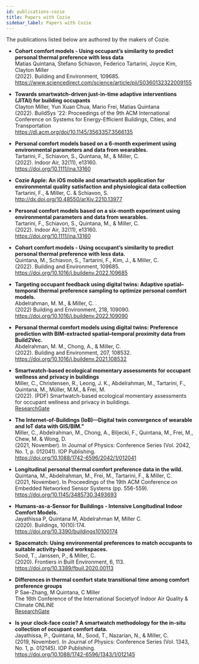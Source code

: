 ```yaml
---
id: publications-cozie
title: Papers with Cozie 
sidebar_label: Papers with Cozie 
---
```


The publications listed below are authored by the makers of Cozie. 

  
<!-- Template:
  - **** <br/>
  <br/>
  <br/>
  <br/>
-->
  - **Cohort comfort models - Using occupant’s similarity to predict personal thermal preference with less data** <br/>
  Matias Quintana, Stefano Schiavon, Federico Tartarini, Joyce Kim, Clayton Miller<br/>
  (2022). Building and Environment, 109685.<br/>
  https://www.sciencedirect.com/science/article/pii/S0360132322009155<br/>

  - **Towards smartwatch-driven just-in-time adaptive interventions (JITAI) for building occupants** <br/>
  Clayton Miller, Yun Xuan Chua, Mario Frei, Matias Quintana <br/>
  (2022). BuildSys '22: Proceedings of the 9th ACM International Conference on Systems for Energy-Efficient Buildings, Cities, and Transportation<br/>
  https://dl.acm.org/doi/10.1145/3563357.3566135 <br/>

  - **Personal comfort models based on a 6‐month experiment using environmental parameters and data from wearables.** <br/> 
  Tartarini, F., Schiavon, S., Quintana, M., & Miller, C. <br/>
  (2022).  Indoor Air, 32(11), e13160. <br/>
  https://doi.org/10.1111/ina.13160 <br/>

  - **Cozie Apple: An iOS mobile and smartwatch application for environmental quality satisfaction and physiological data collection** <br/> 
  Tartarini, F., & Miller, C. & Schiavon, S.<br/>
  http://dx.doi.org/10.48550/arXiv.2210.13977

  - **Personal comfort models based on a six‐month experiment using environmental parameters and data from wearables.** <br/>
  Tartarini, F., Schiavon, S., Quintana, M., & Miller, C.<br/>
  (2022).  Indoor Air, 32(11), e13160.  <br/>
  https://doi.org/10.1111/ina.13160

  - **Cohort comfort models - Using occupant’s similarity to predict personal thermal preference with less data.**  <br/> 
  Quintana, M., Schiavon, S., Tartarini, F., Kim, J., & Miller, C. <br/> 
  (2022). Building and Environment, 109685.  <br/>
  https://doi.org/10.1016/j.buildenv.2022.109685

  - **Targeting occupant feedback using digital twins: Adaptive spatial–temporal thermal preference sampling to optimize personal comfort models.**<br/>
  Abdelrahman, M. M., & Miller, C. . <br/>
  (2022) Building and Environment, 218, 109090.  <br/>
  https://doi.org/10.1016/j.buildenv.2022.109090

  - **Personal thermal comfort models using digital twins: Preference prediction with BIM-extracted spatial–temporal proximity data from Build2Vec.** <br/>
  Abdelrahman, M. M., Chong, A., & Miller, C.  <br/>
  (2022).  Building and Environment, 207, 108532. <br/>
  https://doi.org/10.1016/j.buildenv.2021.108532


  - **Smartwatch-based ecological momentary assessments for occupant wellness and privacy in buildings**<br/>
    Miller, C., Christensen, R., Leong, J. K., Abdelrahman, M., Tartarini, F., Quintana, M., Müller, M.M., & Frei, M. <br/>
    (2022). (PDF) Smartwatch-based ecological momentary assessments for occupant wellness and privacy in buildings.  <br/>
    [ResearchGate](https://www.researchgate.net/profile/Clayton-Miller-4/publication/359889789_Smartwatch-based_ecological_momentary_assessments_for_occupant_wellness_and_privacy_in_buildings/links/6254e5c2d726197cfd508500/Smartwatch-based-ecological-momentary-assessments-for-occupant-wellness-and-privacy-in-buildings.pdf)

  - **The Internet-of-Buildings (IoB)—Digital twin convergence of wearable and IoT data with GIS/BIM."**<br/>
    Miller, C., Abdelrahman, M., Chong, A., Biljecki, F., Quintana, M., Frei, M., Chew, M. & Wong, D. <br/>
    (2021, November).  In Journal of Physics: Conference Series (Vol. 2042, No. 1, p. 012041). IOP Publishing. <br/>
    https://doi.org/10.1088/1742-6596/2042/1/012041

 - **Longitudinal personal thermal comfort preference data in the wild.** <br/> 
   Quintana, M., Abdelrahman, M., Frei, M., Tartarini, F., & Miller, C. <br/> 
   (2021, November). In Proceedings of the 19th ACM Conference on Embedded Networked Sensor Systems (pp. 556-559).  <br/>
    https://doi.org/10.1145/3485730.3493693

  - **Humans-as-a-Sensor for Buildings - Intensive Longitudinal Indoor Comfort Models.** <br/> 
  Jayathissa P, Quintana M, Abdelrahman M, Miller C. <br/>
  (2020). Buildings, 10(10):174.  <br/>
    https://doi.org/10.3390/buildings10100174

  - **Spacematch: Using environmental preferences to match occupants to suitable activity-based workspaces.** <br/> 
  Sood, T., Janssen, P., & Miller, C. <br/> 
  (2020).  Frontiers in Built Environment, 6, 113.  <br/>
  https://doi.org/10.3389/fbuil.2020.00113

  - **Differences in thermal comfort state transitional time among comfort preference groups**<br/>
   P Sae-Zhang, M Quintana, C Miller <br/>
   The 16th Conference of the International Societyof Indoor Air Quality & Climate ONLINE<br/>
   [ResearchGate](https://www.researchgate.net/publication/345806462_Differences_in_thermal_comfort_state_transitional_time_among_comfort_preference_groups)

  - **Is your clock-face cozie? A smartwatch methodology for the in-situ collection of occupant comfort data.** <br/>
  Jayathissa, P., Quintana, M., Sood, T., Nazarian, N., & Miller, C. <br/>
  (2019, November).  In Journal of Physics: Conference Series (Vol. 1343, No. 1, p. 012145). IOP Publishing.  <br/>
    https://doi.org/10.1088/1742-6596/1343/1/012145

